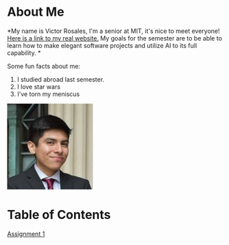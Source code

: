 # About Me
*My name is Victor Rosales, I'm a senior at MIT, it's nice to meet everyone! [Here is a link to my real website.](https://www.linkedin.com/in/vros/) My goals for the semester are to be able to learn how to make elegant software projects and utilize AI to its full capability.
*

Some fun facts about me:
1. I studied abroad last semester.
2. I love star wars
3. I've torn my meniscus
 
![picture of me!](victor.jpeg)


# Table of Contents
[Assignment 1](assignments/Assignment_1_6.104.pdf)